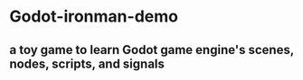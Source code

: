 # Godot-ironman-demo
## a toy game to learn Godot game engine's scenes, nodes, scripts, and signals

